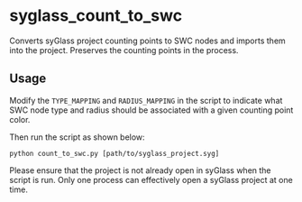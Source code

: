 # syglass_count_to_swc
Converts syGlass project counting points to SWC nodes and imports them into the project. Preserves the counting points in the process.

## Usage
Modify the `TYPE_MAPPING` and `RADIUS_MAPPING` in the script to indicate what SWC node type and radius should be associated with a given counting point color.

Then run the script as shown below:

```
python count_to_swc.py [path/to/syglass_project.syg]
```

Please ensure that the project is not already open in syGlass when the script is run. Only one process can effectively open a syGlass project at one time.
